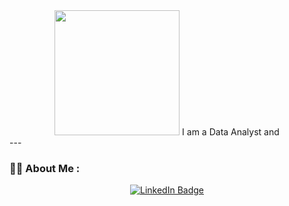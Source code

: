 <div id="header" align="center">
  <img src="https://media.giphy.com/media/v1.Y2lkPTc5MGI3NjExMHd1aTR3YjRtbnV2c2x1aW9za2U4MXo3eHMydXJ0Mzh2c2cxbjBrYSZlcD12MV9zdGlja2Vyc19zZWFyY2gmY3Q9dHM/iGAYeXTFia25rpl8nX/giphy.gif" width="200"/>
  I am a Data Analyst and 
</div>
---

### :woman_technologist: About Me :
<div id="badges" align="center">
  <a href="https://www.linkedin.com/in/ananya-swami-259504121/">
    <img src="https://img.shields.io/badge/LinkedIn-blue?style=for-the-badge&logo=linkedin&logoColor=white" alt="LinkedIn Badge"/>
  </a>
</div>
